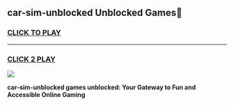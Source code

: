 
## car-sim-unblocked Unblocked Games👋
<h3>
<a href="https://news.freeplayer.one?title=car-sim-unblocked&ref=16F">CLICK TO PLAY</a></h3>
<hr>

<h3>
<a href="https://news.freeplayer.one?title=car-sim-unblocked&ref=16F">CLICK 2 PLAY</a>
  
</h3>

<a href="https://news.freeplayer.one?title=car-sim-unblocked&ref=16F/"><img src="https://clearcache.store/games.png"></a>


**car-sim-unblocked games unblocked: Your Gateway to Fun and Accessible Online Gaming**
